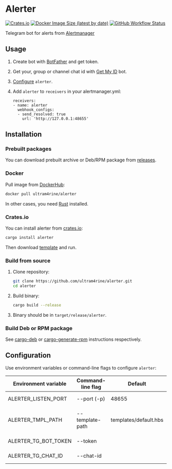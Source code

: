 # Alerter

[![Crates.io](https://img.shields.io/crates/v/alerter?style=flat-square)](https://crates.io/crates/alerter) [![Docker Image Size (latest by date)](https://img.shields.io/docker/image-size/ultram4rine/alerter?logo=docker&style=flat-square)](https://hub.docker.com/r/ultram4rine/alerter) [![GitHub Workflow Status](https://img.shields.io/github/workflow/status/ultram4rine/alerter/CICD?label=CI%2FCD&logo=github&style=flat-square)](https://github.com/ultram4rine/alerter/actions/workflows/cicd.yml)

Telegram bot for alerts from [Alertmanager](https://github.com/prometheus/alertmanager)

## Usage

1. Create bot with [BotFather](https://t.me/BotFather) and get token.

2. Get your, group or channel chat id with [Get My ID](https://t.me/getmyid_bot) bot.

3. [Configure](#configuration) `alerter`.

4. Add `alerter` to `receivers` in your alertmanager.yml:

   ```text
   receivers:
   - name: alerter
     webhook_configs:
     - send_resolved: true
       url: 'http://127.0.0.1:48655'
   ```

## Installation

### Prebuilt packages

You can download prebuilt archive or Deb/RPM package from [releases](https://github.com/ultram4rine/alerter/releases).

### Docker

Pull image from [DockerHub](https://hub.docker.com/r/ultram4rine/alerter):

```sh
docker pull ultram4rine/alerter
```

In other cases, you need [Rust](https://www.rust-lang.org/tools/install) installed.

### Crates.io

You can install alerter from [crates.io](https://crates.io/crates/alerter):

```sh
cargo install alerter
```

Then download [template](./templates/default.hbs) and run.

### Build from source

1. Clone repository:

   ```sh
   git clone https://github.com/ultram4rine/alerter.git
   cd alerter
   ```

2. Build binary:

   ```sh
   cargo build --release
   ```

3. Binary should be in `target/release/alerter`.

### Build Deb or RPM package

See [cargo-deb](https://github.com/kornelski/cargo-deb#usage) or [cargo-generate-rpm](https://github.com/cat-in-136/cargo-generate-rpm#usage) instructions respectively.

## Configuration

Use environment variables or command-line flags to configure `alerter`:

| Environment variable | Command-line flag | Default               | Description                       |
| -------------------- | ----------------- | --------------------- | --------------------------------- |
| ALERTER_LISTEN_PORT  | --port (-p)       | 48655                 | Port to listen.                   |
| ALERTER_TMPL_PATH    | --template-path   | templates/default.hbs | Path to handlebars template file. |
| ALERTER_TG_BOT_TOKEN | --token           |                       | Telegram bot token.               |
| ALERTER_TG_CHAT_ID   | --chat-id         |                       | Telegram chat ID.                 |
